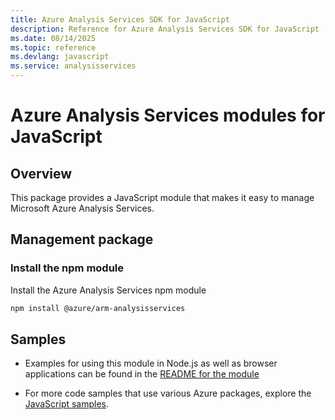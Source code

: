 ```yaml
---
title: Azure Analysis Services SDK for JavaScript
description: Reference for Azure Analysis Services SDK for JavaScript
ms.date: 08/14/2025
ms.topic: reference
ms.devlang: javascript
ms.service: analysisservices
---
```

# Azure Analysis Services modules for JavaScript

## Overview
This package provides a JavaScript module that makes it easy to manage Microsoft Azure Analysis Services.

## Management package

### Install the npm module

Install the Azure Analysis Services npm module

```bash
npm install @azure/arm-analysisservices
```

## Samples

* Examples for using this module in Node.js as well as browser applications can be found in the [README for the module](https://www.npmjs.com/package/@azure/arm-analysisservices)

* For more code samples that use various Azure packages, explore the [JavaScript samples](https://docs.microsoft.com/samples/browse/?languages=javascript).